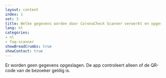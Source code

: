 ```yaml
---
layout: content
index: 1
set: 3
title: Welke gegevens worden door CoronaCheck Scanner verwerkt en opgeslagen?
lang: nl
categories:
- nl
- faq-scanner
showBreadCrumbs: true
showContact: true
---
```

Er worden geen gegevens opgeslagen. De app controleert alleen of de QR-code van de bezoeker geldig is.

